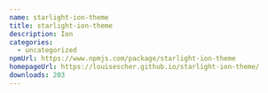 ```yaml
---
name: starlight-ion-theme
title: starlight-ion-theme
description: Ion
categories:
  - uncategorized
npmUrl: https://www.npmjs.com/package/starlight-ion-theme
homepageUrl: https://louisescher.github.io/starlight-ion-theme/
downloads: 203
---
```

